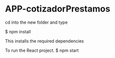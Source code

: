 # APP-cotizadorPrestamos

cd into the new folder and type

$ npm install

This installs the required dependencies

To run the React project. 
$ npm start
